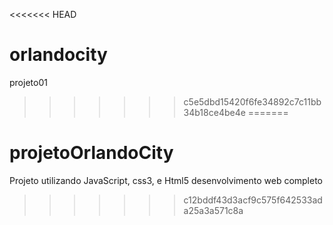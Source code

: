 <<<<<<< HEAD

# orlandocity
projeto01
>>>>>>> c5e5dbd15420f6fe34892c7c11bb34b18ce4be4e
=======
# projetoOrlandoCity
Projeto utilizando JavaScript, css3, e Html5 desenvolvimento web completo
>>>>>>> c12bddf43d3acf9c575f642533ada25a3a571c8a
